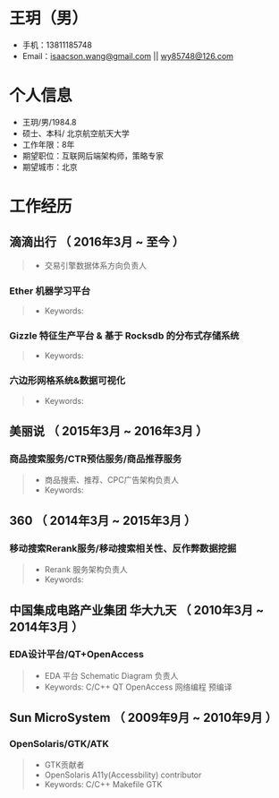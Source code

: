 # 王玥（男）
- 手机：13811185748
- Email：isaacson.wang@gmail.com || wy85748@126.com

# 个人信息
 - 王玥/男/1984.8
 - 硕士、本科/ 北京航空航天大学
 - 工作年限：8年
 - 期望职位：互联网后端架构师，策略专家
 - 期望城市：北京

# 工作经历
## 滴滴出行 （ 2016年3月 ~ 至今 ）
> - 交易引擎数据体系方向负责人
### Ether 机器学习平台
>
> - Keywords:
### Gizzle 特征生产平台 & 基于 Rocksdb 的分布式存储系统
>
> - Keywords:
### 六边形网格系统&数据可视化
>
> - Keywords: 
   
## 美丽说 （ 2015年3月 ~ 2016年3月 ）
### 商品搜索服务/CTR预估服务/商品推荐服务 
> - 商品搜索、推荐、CPC广告架构负责人
> - Keywords:    
   
## 360 （ 2014年3月 ~ 2015年3月 ）
### 移动搜索Rerank服务/移动搜索相关性、反作弊数据挖掘
> - Rerank 服务架构负责人
> - Keywords: 
   
## 中国集成电路产业集团 华大九天 （ 2010年3月 ~ 2014年3月 ）
### EDA设计平台/QT+OpenAccess
> - EDA 平台 Schematic Diagram 负责人 
> - Keywords: C/C++ QT OpenAccess 网络编程 预编译 
    
## Sun MicroSystem （ 2009年9月 ~ 2010年9月 ）
### OpenSolaris/GTK/ATK 
> - GTK贡献者
> - OpenSolaris A11y(Accessbility) contributor
> - Keywords: C/C++ Makefile GTK

